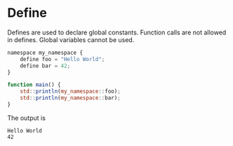 # Define
Defines are used to declare global constants. Function calls are not allowed in defines. Global variables cannot be used.

```javascript
namespace my_namespace {
	define foo = "Hello World";
	define bar = 42;
}

function main() {
	std::println(my_namespace::foo);
	std::println(my_namespace::bar);
}
```

The output is
```
Hello World
42
```